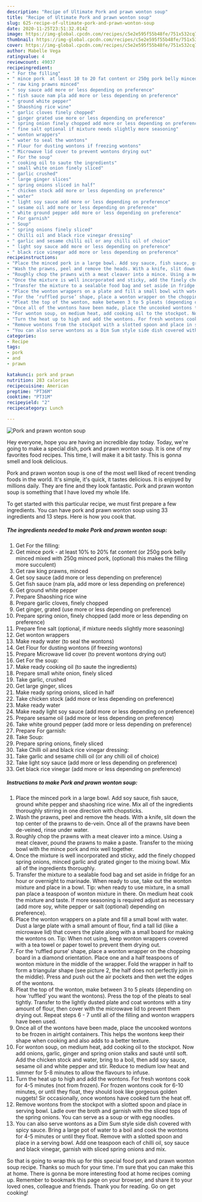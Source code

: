 ```yaml
---
description: "Recipe of Ultimate Pork and prawn wonton soup"
title: "Recipe of Ultimate Pork and prawn wonton soup"
slug: 625-recipe-of-ultimate-pork-and-prawn-wonton-soup
date: 2020-11-25T23:51:32.014Z
image: https://img-global.cpcdn.com/recipes/c5e2e595f55b48fe/751x532cq70/pork-and-prawn-wonton-soup-recipe-main-photo.jpg
thumbnail: https://img-global.cpcdn.com/recipes/c5e2e595f55b48fe/751x532cq70/pork-and-prawn-wonton-soup-recipe-main-photo.jpg
cover: https://img-global.cpcdn.com/recipes/c5e2e595f55b48fe/751x532cq70/pork-and-prawn-wonton-soup-recipe-main-photo.jpg
author: Mabelle Vega
ratingvalue: 4
reviewcount: 49037
recipeingredient:
- " For the filling"
- " mince pork  at least 10 to 20 fat content or 250g pork belly minced mixed with 250g minced pork optional this makes the filling more succulent"
- " raw king prawns minced"
- " soy sauce add more or less depending on preference"
- " fish sauce nam pla add more or less depending on preference"
- " ground white pepper"
- " Shaoshing rice wine"
- " garlic cloves finely chopped"
- " ginger grated use more or less depending on preference"
- " spring onion finely chopped add more or less depending on preference"
- " fine salt optional if mixture needs slightly more seasoning"
- " wonton wrappers"
- " water to seal the wontons"
- " Flour for dusting wontons if freezing wontons"
- " Microwave lid cover to prevent wontons drying out"
- " For the soup"
- " cooking oil to saute the ingredients"
- " small white onion finely sliced"
- " garlic crushed"
- " large ginger slices"
- " spring onions sliced in half"
- " chicken stock add more or less depending on preference"
- " water"
- " light soy sauce add more or less depending on preference"
- " sesame oil add more or less depending on preference"
- " white ground pepper add more or less depending on preference"
- " For garnish"
- " Soup"
- " spring onions finely sliced"
- " Chilli oil and black rice vinegar dressing"
- " garlic and sesame chilli oil or any chilli oil of choice"
- " light soy sauce add more or less depending on preference"
- " black rice vinegar add more or less depending on preference"
recipeinstructions:
- "Place the minced pork in a large bowl. Add soy sauce, fish sauce, ground white pepper and shaoshing rice wine. Mix all of the ingredients thoroughly stirring in one direction with chopsticks."
- "Wash the prawns, peel and remove the heads. With a knife, slit down the top center of the prawns to de-vein. Once all of the prawns have been de-veined, rinse under water."
- "Roughly chop the prawns with a meat cleaver into a mince. Using a meat cleaver, pound the prawns to make a paste. Transfer to the mixing bowl with the mince pork and mix well together."
- "Once the mixture is well incorporated and sticky, add the finely chopped spring onions, minced garlic and grated ginger to the mixing bowl. Mix all of the ingredients thoroughly."
- "Transfer the mixture to a sealable food bag and set aside in fridge for an hour or overnight to marinade. When ready to use, take out the wonton mixture and place in a bowl. Tip: when ready to use mixture, in a small pan place a teaspoon of wonton mixture in there. On medium heat cook the mixture and taste. If more seasoning is required adjust as necessary (add more soy, white pepper or salt (optional) depending on preference)."
- "Place the wonton wrappers on a plate and fill a small bowl with water. Dust a large plate with a small amount of flour, find a tall lid (like a microwave lid) that covers the plate along with a small board for making the wontons on. Tip: When not using, keep wonton wrappers covered with a tea towel or paper towel to prevent them drying out."
- "For the ‘ruffled purse’ shape, place a wonton wrapper on the chopping board in a diamond orientation. Place one and a half teaspoons of wonton mixture in the middle of the wrapper. Fold the wrapper in half to form a triangular shape (see picture 2, the half does not perfectly join in the middle). Press and push out the air pockets and then wet the edges of the wontons."
- "Pleat the top of the wonton, make between 3 to 5 pleats (depending on how ‘ruffled’ you want the wontons). Press the top of the pleats to seal tightly. Transfer to the lightly dusted plate and coat wontons with a tiny amount of flour, then cover with the microwave lid to prevent them drying out. Repeat steps 6 - 7 until all of the filling and wonton wrappers have been used."
- "Once all of the wontons have been made, place the uncooked wontons to be frozen in airtight containers. This helps the wontons keep their shape when cooking and also adds to a better texture."
- "For wonton soup, on medium heat, add cooking oil to the stockpot. Now add onions, garlic, ginger and spring onion stalks and sauté until soft. Add the chicken stock and water, bring to a boil, then add soy sauce, sesame oil and white pepper and stir. Reduce to medium low heat and simmer for 5-8 minutes to allow the flavours to infuse."
- "Turn the heat up to high and add the wontons. For fresh wontons cook for 4-5 minutes (not from frozen). For frozen wontons cook for 6-10 minutes, or until they float, they should look like gorgeous golden nuggets! Sir occasionally, once wontons have cooked turn the heat off."
- "Remove wontons from the stockpot with a slotted spoon and place in serving bowl. Ladle over the broth and garnish with the sliced tops of the spring onions. You can serve as a soup or with egg noodles."
- "You can also serve wontons as a Dim Sum style side dish covered with spicy sauce. Bring a large pot of water to a boil and cook the wontons for 4-5 minutes or until they float. Remove with a slotted spoon and place in a serving bowl. Add one teaspoon each of chilli oil, soy sauce and black vinegar, garnish with sliced spring onions and mix."
categories:
- Recipe
tags:
- pork
- and
- prawn

katakunci: pork and prawn 
nutrition: 283 calories
recipecuisine: American
preptime: "PT36M"
cooktime: "PT31M"
recipeyield: "2"
recipecategory: Lunch

---
```



![Pork and prawn wonton soup](https://img-global.cpcdn.com/recipes/c5e2e595f55b48fe/751x532cq70/pork-and-prawn-wonton-soup-recipe-main-photo.jpg)

Hey everyone, hope you are having an incredible day today. Today, we're going to make a special dish, pork and prawn wonton soup. It is one of my favorites food recipes. This time, I will make it a bit tasty. This is gonna smell and look delicious.



Pork and prawn wonton soup is one of the most well liked of recent trending foods in the world. It's simple, it's quick, it tastes delicious. It is enjoyed by millions daily. They are fine and they look fantastic. Pork and prawn wonton soup is something that I have loved my whole life.


To get started with this particular recipe, we must first prepare a few ingredients. You can have pork and prawn wonton soup using 33 ingredients and 13 steps. Here is how you cook that.

<!--inarticleads1-->

##### The ingredients needed to make Pork and prawn wonton soup:

1. Get  For the filling:
1. Get  mince pork - at least 10% to 20% fat content (or 250g pork belly minced mixed with 250g minced pork, (optional) this makes the filling more succulent)
1. Get  raw king prawns, minced
1. Get  soy sauce (add more or less depending on preference)
1. Get  fish sauce (nam pla, add more or less depending on preference)
1. Get  ground white pepper
1. Prepare  Shaoshing rice wine
1. Prepare  garlic cloves, finely chopped
1. Get  ginger, grated (use more or less depending on preference)
1. Prepare  spring onion, finely chopped (add more or less depending on preference)
1. Prepare  fine salt (optional, if mixture needs slightly more seasoning)
1. Get  wonton wrappers
1. Make ready  water (to seal the wontons)
1. Get  Flour for dusting wontons (if freezing wontons)
1. Prepare  Microwave lid cover (to prevent wontons drying out)
1. Get  For the soup:
1. Make ready  cooking oil (to saute the ingredients)
1. Prepare  small white onion, finely sliced
1. Take  garlic, crushed
1. Get  large ginger, slices
1. Make ready  spring onions, sliced in half
1. Take  chicken stock (add more or less depending on preference)
1. Make ready  water
1. Make ready  light soy sauce (add more or less depending on preference)
1. Prepare  sesame oil (add more or less depending on preference)
1. Take  white ground pepper (add more or less depending on preference)
1. Prepare  For garnish:
1. Take  Soup:
1. Prepare  spring onions, finely sliced
1. Take  Chilli oil and black rice vinegar dressing:
1. Take  garlic and sesame chilli oil (or any chilli oil of choice)
1. Take  light soy sauce (add more or less depending on preference)
1. Get  black rice vinegar (add more or less depending on preference)




<!--inarticleads2-->

##### Instructions to make Pork and prawn wonton soup:

1. Place the minced pork in a large bowl. Add soy sauce, fish sauce, ground white pepper and shaoshing rice wine. Mix all of the ingredients thoroughly stirring in one direction with chopsticks.
1. Wash the prawns, peel and remove the heads. With a knife, slit down the top center of the prawns to de-vein. Once all of the prawns have been de-veined, rinse under water.
1. Roughly chop the prawns with a meat cleaver into a mince. Using a meat cleaver, pound the prawns to make a paste. Transfer to the mixing bowl with the mince pork and mix well together.
1. Once the mixture is well incorporated and sticky, add the finely chopped spring onions, minced garlic and grated ginger to the mixing bowl. Mix all of the ingredients thoroughly.
1. Transfer the mixture to a sealable food bag and set aside in fridge for an hour or overnight to marinade. When ready to use, take out the wonton mixture and place in a bowl. Tip: when ready to use mixture, in a small pan place a teaspoon of wonton mixture in there. On medium heat cook the mixture and taste. If more seasoning is required adjust as necessary (add more soy, white pepper or salt (optional) depending on preference).
1. Place the wonton wrappers on a plate and fill a small bowl with water. Dust a large plate with a small amount of flour, find a tall lid (like a microwave lid) that covers the plate along with a small board for making the wontons on. Tip: When not using, keep wonton wrappers covered with a tea towel or paper towel to prevent them drying out.
1. For the ‘ruffled purse’ shape, place a wonton wrapper on the chopping board in a diamond orientation. Place one and a half teaspoons of wonton mixture in the middle of the wrapper. Fold the wrapper in half to form a triangular shape (see picture 2, the half does not perfectly join in the middle). Press and push out the air pockets and then wet the edges of the wontons.
1. Pleat the top of the wonton, make between 3 to 5 pleats (depending on how ‘ruffled’ you want the wontons). Press the top of the pleats to seal tightly. Transfer to the lightly dusted plate and coat wontons with a tiny amount of flour, then cover with the microwave lid to prevent them drying out. Repeat steps 6 - 7 until all of the filling and wonton wrappers have been used.
1. Once all of the wontons have been made, place the uncooked wontons to be frozen in airtight containers. This helps the wontons keep their shape when cooking and also adds to a better texture.
1. For wonton soup, on medium heat, add cooking oil to the stockpot. Now add onions, garlic, ginger and spring onion stalks and sauté until soft. Add the chicken stock and water, bring to a boil, then add soy sauce, sesame oil and white pepper and stir. Reduce to medium low heat and simmer for 5-8 minutes to allow the flavours to infuse.
1. Turn the heat up to high and add the wontons. For fresh wontons cook for 4-5 minutes (not from frozen). For frozen wontons cook for 6-10 minutes, or until they float, they should look like gorgeous golden nuggets! Sir occasionally, once wontons have cooked turn the heat off.
1. Remove wontons from the stockpot with a slotted spoon and place in serving bowl. Ladle over the broth and garnish with the sliced tops of the spring onions. You can serve as a soup or with egg noodles.
1. You can also serve wontons as a Dim Sum style side dish covered with spicy sauce. Bring a large pot of water to a boil and cook the wontons for 4-5 minutes or until they float. Remove with a slotted spoon and place in a serving bowl. Add one teaspoon each of chilli oil, soy sauce and black vinegar, garnish with sliced spring onions and mix.




So that is going to wrap this up for this special food pork and prawn wonton soup recipe. Thanks so much for your time. I'm sure that you can make this at home. There is gonna be more interesting food at home recipes coming up. Remember to bookmark this page on your browser, and share it to your loved ones, colleague and friends. Thank you for reading. Go on get cooking!
